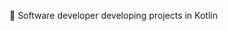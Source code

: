 👋 Software developer developing projects in Kotlin


<!---
elrho/elrho is a ✨ special ✨ repository because its `README.md` (this file) appears on your GitHub profile.
You can click the Preview link to take a look at your changes.
--->
